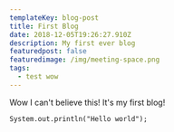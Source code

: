 ```yaml
---
templateKey: blog-post
title: First Blog
date: 2018-12-05T19:26:27.910Z
description: My first ever blog
featuredpost: false
featuredimage: /img/meeting-space.png
tags:
  - test wow
---
```

Wow I can't believe this! It's my first blog!

`System.out.println("Hello world");`
